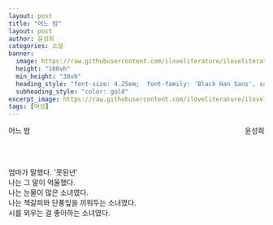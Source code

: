 ```yaml
---
layout: post
title: "어느 밤"
layout: post
author: 윤성희
categories: 소설
banner:
  image: https://raw.githubusercontent.com/iloveliterature/iloveliterature.github.io/refs/heads/master/assets/images/banners/home.jpeg
  height: "100vh"
  min_height: "38vh"
  heading_style: "font-size: 4.25em;  font-family: 'Black Han Sans', sans-serif;"
  subheading_style: "color: gold"
excerpt_image: https://raw.githubusercontent.com/iloveliterature/iloveliterature.github.io/refs/heads/master/assets/images/%EC%96%B4%EB%8A%90_%EB%B0%A4.jpeg
tags: [여성]
---
```

<div style="display: flex; justify-content: space-between;">
  <span style="text-align: left;">어느 밤</span><br><br>
  <span style="text-align: right;">윤성희</span>
</div>
<br><br>

엄마가 말했다. '못된년'<br>
나는 그 말이 억울했다.<br>
나는 눈물이 많은 소녀였다.<br> 
나는 책갈피와 단풍잎을 끼워두는 소녀였다.<br>
시를 외우는 걸 좋아하는 소녀였다.

<br><br><br><br><br><br><br><br><br><br>

